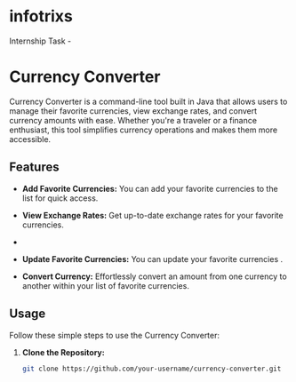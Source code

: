 # infotrixs
Internship Task -
# Currency Converter

Currency Converter is a command-line tool built in Java that allows users to manage their favorite currencies, view exchange rates, and convert currency amounts with ease. Whether you're a traveler or a finance enthusiast, this tool simplifies currency operations and makes them more accessible.

## Features

- **Add Favorite Currencies:** You can add your favorite currencies to the list for quick access.

- **View Exchange Rates:** Get up-to-date exchange rates for your favorite currencies.
- 
- **Update Favorite Currencies:** You can update your favorite currencies .

- **Convert Currency:** Effortlessly convert an amount from one currency to another within your list of favorite currencies.

## Usage

Follow these simple steps to use the Currency Converter:

1. **Clone the Repository:**
   ```bash
   git clone https://github.com/your-username/currency-converter.git
